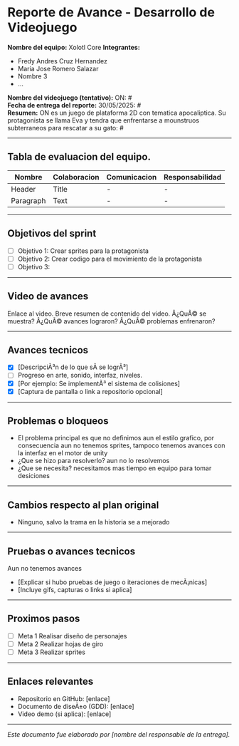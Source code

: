 # Reporte de Avance - Desarrollo de Videojuego

**Nombre del equipo:** 
Xolotl Core
**Integrantes:**  
- Fredy Andres Cruz Hernandez
- Maria Jose Romero Salazar 
- Nombre 3  
- ...  

**Nombre del videojuego (tentativo):** ON: #  
**Fecha de entrega del reporte:** 30/05/2025: #  
**Resumen:** ON es un juego de plataforma 2D con tematica apocaliptica. Su protagonista se llama Eva y tendra 
que enfrentarse a mounstruos subterraneos para rescatar a su gato: #


---

## Tabla de evaluacion del equipo.

| Nombre | Colaboracion | Comunicacion | Responsabilidad
| ----------- | ----------- | ----------- | ----------- |
| Header | Title | - | - |
| Paragraph | Text |  - | - |

---

## Objetivos del sprint

- [ ] Objetivo 1: Crear sprites para la protagonista
- [ ] Objetivo 2: Crear codigo para el movimiento de la protagonista 
- [ ] Objetivo 3:

---

## Video de avances

Enlace al video. Breve resumen de contenido del video. Â¿QuÃ© se muestra? Â¿QuÃ© avances lograron? Â¿QuÃ© problemas enfrenaron?

---

## Avances tecnicos

- [x] [DescripciÃ³n de lo que sÃ­ se logrÃ³]
- [ ] Progreso en arte, sonido, interfaz, niveles.
- [x] [Por ejemplo: Se implementÃ³ el sistema de colisiones]
- [x] [Captura de pantalla o link a repositorio opcional]

---

## Problemas o bloqueos

- El problema principal es que no definimos aun el estilo grafico, por consecuencia aun no tenemos sprites, tampoco tenemos avances con la interfaz en el motor de unity
- ¿Que se hizo para resolverlo? aun no lo resolvemos
- ¿Que se necesita? necesitamos mas tiempo en equipo para tomar desiciones

---

## Cambios respecto al plan original

- Ninguno, salvo la trama en la historia se a mejorado

---

## Pruebas o avances tecnicos

Aun no tenemos avances

- [Explicar si hubo pruebas de juego o iteraciones de mecÃ¡nicas]  
- [Incluye gifs, capturas o links si aplica]

---

## Proximos pasos

[Lista breve de tarea por hacer o retos identificados.]: #

- [ ] Meta 1 Realisar diseño de personajes
- [ ] Meta 2 Realizar hojas de giro
- [ ] Meta 3 Realizar sprites 

---

## Enlaces relevantes

- Repositorio en GitHub: [enlace]  
- Documento de diseÃ±o (GDD): [enlace]  
- Video demo (si aplica): [enlace]

---

*Este documento fue elaborado por [nombre del responsable de la entrega].*
